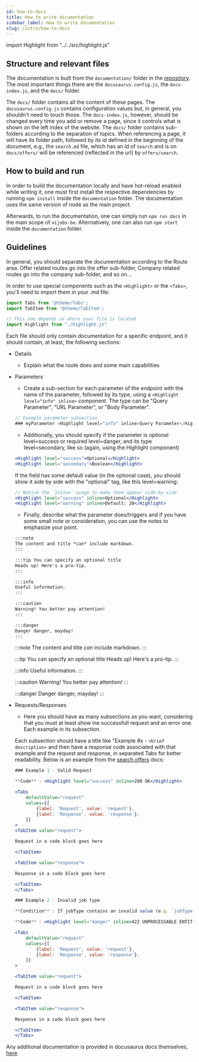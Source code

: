 ```yaml
---
id: how-to-docs
title: How to write documentation
sidebar_label: How to write documentation
slug: /intro/how-to-docs
---
```


import Highlight from "../../src/highlight.js"


## Structure and relevant files

The documentation is built from the `documentation/` folder in the [repository](https://github.com/NIAEFEUP/nijobs-be). The most important things there are the `docusaurus.config.js`, the `docs-index.js`, and the `docs/` folder.

The `docs/` folder contains all the content of these pages. The `docusaurus.config.js` contains configuration values but, in general, you shouldn't need to touch those. The `docs-index.js`, however, should be changed every time you add or remove a page, since it controls what is shown on the left index of the website. The `docs/` folder contains sub-folders according to the separation of topics. When referencing a page, it will have its folder path, followed by its id defined in the beginning of the document, e.g., the `search.md` file, which has an id of `search` and is on `docs/offers/` will be referenced (reflected in the url) by `offers/search`.

## How to build and run

In order to build the documentation locally and have hot-reload enabled while writing it, one must first install
the respective dependencies by running `npm install` inside the `documentation` folder. The documentation uses
the same version of node as the main project.

Afterwards, to run the documentation, one can simply run `npm run docs` in the main scope of `nijobs-be`. Alternatively,
one can also run `npm start` inside the `documentation` folder.

## Guidelines

In general, you should separate the documentation according to the Route area. Offer related routes go into the offer sub-folder, Company related routes go into the company sub-folder, and so on...

In order to use special components such as the `<Highlight>` or the `<Tabs>`, you'll need to import them in your .md file:

```js
import Tabs from '@theme/Tabs';
import TabItem from '@theme/TabItem';

// This one depends on where your file is located
import Highlight from "./highlight.js"
```

Each file should only contain documentation for a specific endpoint, and it should contain, at least, the following sections:

* Details
    * Explain what the route does and some main capabilities
* Parameters
    * Create a sub-section for each parameter of the endpoint with the name of the parameter, followed by its type, using a `<Highlight level="info" inline>` component. The type can be "Query Parameter", "URL Parameter", or "Body Parameter".

    ```jsx
    // Example parameter subsection
    ### myParameter <Highlight level="info" inline>Query Parameter</Highlight>
    ```
    * Additionally, you should specify if the parameter is optional <Highlight level="success" inline noPadding>level=success</Highlight> or required <Highlight level="danger" inline noPadding>level=danger</Highlight>, and its type <Highlight level="secondary" inline noPadding>level=secondary</Highlight>, like so (again, using the Highlight component)

    ```jsx
    <Highlight level="success">Optional</Highlight>
    <Highlight level="secondary">Boolean</Highlight>
    ``` 
    If the field has some default value (in the optional case), you should show it side by side with the "optional" tag, like this <Highlight level="warning" inline noPadding>level=warning</Highlight>:
    ```jsx
    // Notice the `inline` usage to make them appear side-by-side
    <Highlight level="success" inline>Optional</Highlight> 
    <Highlight level="warning" inline>Default: 20</Highlight>
    ```
    * Finally, describe what the parameter does/triggers and if you have some small note or consideration, you can use the notes to emphasize your point. 
    ```md
    :::note
    The content and title *can* include markdown.
    :::

    :::tip You can specify an optional title
    Heads up! Here's a pro-tip.
    :::

    :::info
    Useful information.
    :::

    :::caution
    Warning! You better pay attention!
    :::

    :::danger
    Danger danger, mayday!
    :::
    ```
    :::note
    The content and title *can* include markdown.
    :::

    :::tip You can specify an optional title
    Heads up! Here's a pro-tip.
    :::

    :::info
    Useful information.
    :::

    :::caution
    Warning! You better pay attention!
    :::

    :::danger
    Danger danger, mayday!
    :::
* Requests/Responses
    * Here you should have as many subsections as you want, considering that you must at least show ine successfull request and an error one. Each example in its subsection.

    Each subsection should have a title like "Example #x - `<brief description>` and then have a response code associated with that example and the request and response, in separated Tabs for better readability. Below is an example from the [search offers](offers/search) docs:

    ```jsx
    ### Example 1 - Valid Request

    **Code** : <Highlight level="success" inline>200 OK</Highlight>
    
    <Tabs
        defaultValue="request"
        values={[
            {label: 'Request', value: 'request'},
            {label: 'Response', value: 'response'},
        ]}
    >
    <TabItem value="request">

    Request in a code block goes here

    </TabItem>

    <TabItem value="response">

    Response in a code block goes here

    </TabItem>
    </Tabs>

    ### Example 2 - Invalid job type

    **Condition** : If jobType contains an invalid value (e.g. `jobType=fas`)

    **Code** : <Highlight level="danger" inline>422 UNPROCESSABLE ENTITY</Highlight>

    <Tabs
        defaultValue="request"
        values={[
            {label: 'Request', value: 'request'},
            {label: 'Response', value: 'response'},
        ]}
    >
    
    <TabItem value="request">

    Request in a code block goes here

    </TabItem>

    <TabItem value="response">

    Response in a code block goes here

    </TabItem>
    </Tabs>
    ```

Any additional documentation is provided in docusaurus docs themselves, [here](https://v2.docusaurus.io/docs/).
